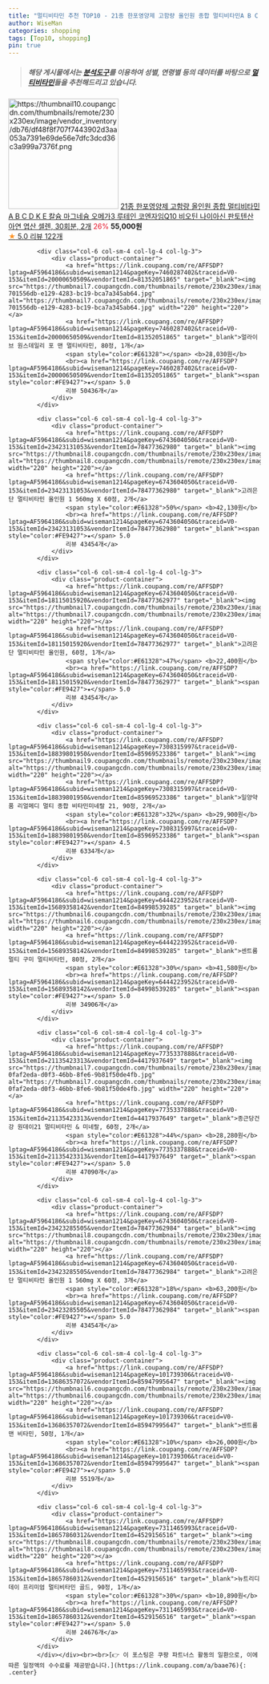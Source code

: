 ```yaml
---
title: "멀티비타민 추천 TOP10 - 21종 한포영양제 고함량 올인원 종합 멀티비타민A B C D K E 칼슘 마그네슘 오메가3 루테인 코엔자임Q10 비오틴 나이"
author: WiseMan
categories: shopping
tags: [Top10, shopping]
pin: true
---
```


> ##### 해당 게시물에서는 [**분석도구**](https://itemscout.io/)를 이용하여 **성별**, **연령별** 등의 데이터를 바탕으로 [**멀티비타민**](https://link.coupang.com/a/baae76)들을 추천해드리고 있습니다.
<div class="container"><div class="row">
            <div class="col-6 col-sm-4 col-lg-4 col-lg-3">
                <div class="product-container">
                    <a href="https://link.coupang.com/re/AFFSDP?lptag=AF5964186&subid=wiseman1214&pageKey=7748256365&traceid=V0-153&itemId=20864063783&vendorItemId=85670953635" target="_blank"><img src="https://thumbnail10.coupangcdn.com/thumbnails/remote/230x230ex/image/vendor_inventory/db76/df48f8f707f7443902d3aa053a7391e69de56e7dfc3dcd36c3a999a7376f.png" alt="https://thumbnail10.coupangcdn.com/thumbnails/remote/230x230ex/image/vendor_inventory/db76/df48f8f707f7443902d3aa053a7391e69de56e7dfc3dcd36c3a999a7376f.png" width="220" height="220"></a>
                    <a href="https://link.coupang.com/re/AFFSDP?lptag=AF5964186&subid=wiseman1214&pageKey=7748256365&traceid=V0-153&itemId=20864063783&vendorItemId=85670953635" target="_blank">21종 한포영양제 고함량 올인원 종합 멀티비타민A B C D K E 칼슘 마그네슘 오메가3 루테인 코엔자임Q10 비오틴 나이아신 판토텐산 아연 엽산 셀렌, 30회분, 2개</a>
                    <span style="color:#E61328">26%</span> <b>55,000원</b>
                    <br><a href="https://link.coupang.com/re/AFFSDP?lptag=AF5964186&subid=wiseman1214&pageKey=7748256365&traceid=V0-153&itemId=20864063783&vendorItemId=85670953635" target="_blank"><span style="color:#FE9427">★</span> 5.0
                    리뷰 122개</a>
                </div>
            </div>
            
            <div class="col-6 col-sm-4 col-lg-4 col-lg-3">
                <div class="product-container">
                    <a href="https://link.coupang.com/re/AFFSDP?lptag=AF5964186&subid=wiseman1214&pageKey=7460287402&traceid=V0-153&itemId=20000650509&vendorItemId=81352051865" target="_blank"><img src="https://thumbnail7.coupangcdn.com/thumbnails/remote/230x230ex/image/retail/images/38797201168226-701556db-e129-4283-bc19-bca7a345ab64.jpg" alt="https://thumbnail7.coupangcdn.com/thumbnails/remote/230x230ex/image/retail/images/38797201168226-701556db-e129-4283-bc19-bca7a345ab64.jpg" width="220" height="220"></a>
                    <a href="https://link.coupang.com/re/AFFSDP?lptag=AF5964186&subid=wiseman1214&pageKey=7460287402&traceid=V0-153&itemId=20000650509&vendorItemId=81352051865" target="_blank">얼라이브 원스데일리 포 맨 멀티비타민, 80정, 1개</a>
                    <span style="color:#E61328"></span> <b>28,030원</b>
                    <br><a href="https://link.coupang.com/re/AFFSDP?lptag=AF5964186&subid=wiseman1214&pageKey=7460287402&traceid=V0-153&itemId=20000650509&vendorItemId=81352051865" target="_blank"><span style="color:#FE9427">★</span> 5.0
                    리뷰 50436개</a>
                </div>
            </div>
            
            <div class="col-6 col-sm-4 col-lg-4 col-lg-3">
                <div class="product-container">
                    <a href="https://link.coupang.com/re/AFFSDP?lptag=AF5964186&subid=wiseman1214&pageKey=6743604050&traceid=V0-153&itemId=23423131053&vendorItemId=78477362980" target="_blank"><img src="https://thumbnail8.coupangcdn.com/thumbnails/remote/230x230ex/image/vendor_inventory/84ab/5f9a22e7b7eb6ff4fa0f86fb7ea79a389f0d37db2309233d1d16eca1e3de.jpg" alt="https://thumbnail8.coupangcdn.com/thumbnails/remote/230x230ex/image/vendor_inventory/84ab/5f9a22e7b7eb6ff4fa0f86fb7ea79a389f0d37db2309233d1d16eca1e3de.jpg" width="220" height="220"></a>
                    <a href="https://link.coupang.com/re/AFFSDP?lptag=AF5964186&subid=wiseman1214&pageKey=6743604050&traceid=V0-153&itemId=23423131053&vendorItemId=78477362980" target="_blank">고려은단 멀티비타민 올인원 1 560mg X 60정, 2개</a>
                    <span style="color:#E61328">50%</span> <b>42,130원</b>
                    <br><a href="https://link.coupang.com/re/AFFSDP?lptag=AF5964186&subid=wiseman1214&pageKey=6743604050&traceid=V0-153&itemId=23423131053&vendorItemId=78477362980" target="_blank"><span style="color:#FE9427">★</span> 5.0
                    리뷰 43454개</a>
                </div>
            </div>
            
            <div class="col-6 col-sm-4 col-lg-4 col-lg-3">
                <div class="product-container">
                    <a href="https://link.coupang.com/re/AFFSDP?lptag=AF5964186&subid=wiseman1214&pageKey=6743604050&traceid=V0-153&itemId=18115015920&vendorItemId=78477362977" target="_blank"><img src="https://thumbnail7.coupangcdn.com/thumbnails/remote/230x230ex/image/0820_amir_esrgan_inf80k_batch_0_max3k/9b02/f64dca8749c9cfc356ec066014ff6a8e53bdd449abee0984c7bbd05e10c8.jpg" alt="https://thumbnail7.coupangcdn.com/thumbnails/remote/230x230ex/image/0820_amir_esrgan_inf80k_batch_0_max3k/9b02/f64dca8749c9cfc356ec066014ff6a8e53bdd449abee0984c7bbd05e10c8.jpg" width="220" height="220"></a>
                    <a href="https://link.coupang.com/re/AFFSDP?lptag=AF5964186&subid=wiseman1214&pageKey=6743604050&traceid=V0-153&itemId=18115015920&vendorItemId=78477362977" target="_blank">고려은단 멀티비타민 올인원, 60정, 1개</a>
                    <span style="color:#E61328">47%</span> <b>22,400원</b>
                    <br><a href="https://link.coupang.com/re/AFFSDP?lptag=AF5964186&subid=wiseman1214&pageKey=6743604050&traceid=V0-153&itemId=18115015920&vendorItemId=78477362977" target="_blank"><span style="color:#FE9427">★</span> 5.0
                    리뷰 43454개</a>
                </div>
            </div>
            
            <div class="col-6 col-sm-4 col-lg-4 col-lg-3">
                <div class="product-container">
                    <a href="https://link.coupang.com/re/AFFSDP?lptag=AF5964186&subid=wiseman1214&pageKey=7308315997&traceid=V0-153&itemId=18839801950&vendorItemId=85969523386" target="_blank"><img src="https://thumbnail9.coupangcdn.com/thumbnails/remote/230x230ex/image/0820_amir_esrgan_inf80k_batch_1_max3k/d571/33eaaf750b958580a6c8078ed4da4b4be6e6d58901c1f4377d755db3ab5e.png" alt="https://thumbnail9.coupangcdn.com/thumbnails/remote/230x230ex/image/0820_amir_esrgan_inf80k_batch_1_max3k/d571/33eaaf750b958580a6c8078ed4da4b4be6e6d58901c1f4377d755db3ab5e.png" width="220" height="220"></a>
                    <a href="https://link.coupang.com/re/AFFSDP?lptag=AF5964186&subid=wiseman1214&pageKey=7308315997&traceid=V0-153&itemId=18839801950&vendorItemId=85969523386" target="_blank">일양약품 리얼메디 멀티 종합 비타민미네랄 21, 90정, 2개</a>
                    <span style="color:#E61328">32%</span> <b>29,900원</b>
                    <br><a href="https://link.coupang.com/re/AFFSDP?lptag=AF5964186&subid=wiseman1214&pageKey=7308315997&traceid=V0-153&itemId=18839801950&vendorItemId=85969523386" target="_blank"><span style="color:#FE9427">★</span> 4.5
                    리뷰 6334개</a>
                </div>
            </div>
            
            <div class="col-6 col-sm-4 col-lg-4 col-lg-3">
                <div class="product-container">
                    <a href="https://link.coupang.com/re/AFFSDP?lptag=AF5964186&subid=wiseman1214&pageKey=6444223952&traceid=V0-153&itemId=15689358142&vendorItemId=84998539285" target="_blank"><img src="https://thumbnail6.coupangcdn.com/thumbnails/remote/230x230ex/image/0820_amir_esrgan_inf80k_batch_0_max3k/4ce9/87adf579d6eb90e83f787e1db6dd9c516b3c1f86932b61b079c54da87007.jpg" alt="https://thumbnail6.coupangcdn.com/thumbnails/remote/230x230ex/image/0820_amir_esrgan_inf80k_batch_0_max3k/4ce9/87adf579d6eb90e83f787e1db6dd9c516b3c1f86932b61b079c54da87007.jpg" width="220" height="220"></a>
                    <a href="https://link.coupang.com/re/AFFSDP?lptag=AF5964186&subid=wiseman1214&pageKey=6444223952&traceid=V0-153&itemId=15689358142&vendorItemId=84998539285" target="_blank">센트룸 멀티 구미 멀티비타민, 80정, 2개</a>
                    <span style="color:#E61328">30%</span> <b>41,580원</b>
                    <br><a href="https://link.coupang.com/re/AFFSDP?lptag=AF5964186&subid=wiseman1214&pageKey=6444223952&traceid=V0-153&itemId=15689358142&vendorItemId=84998539285" target="_blank"><span style="color:#FE9427">★</span> 5.0
                    리뷰 34906개</a>
                </div>
            </div>
            
            <div class="col-6 col-sm-4 col-lg-4 col-lg-3">
                <div class="product-container">
                    <a href="https://link.coupang.com/re/AFFSDP?lptag=AF5964186&subid=wiseman1214&pageKey=7735337888&traceid=V0-153&itemId=21135423313&vendorItemId=4417937649" target="_blank"><img src="https://thumbnail7.coupangcdn.com/thumbnails/remote/230x230ex/image/retail/images/8344096057636789-0faf2eda-d0f3-46bb-8fe6-9b81f50de4fb.jpg" alt="https://thumbnail7.coupangcdn.com/thumbnails/remote/230x230ex/image/retail/images/8344096057636789-0faf2eda-d0f3-46bb-8fe6-9b81f50de4fb.jpg" width="220" height="220"></a>
                    <a href="https://link.coupang.com/re/AFFSDP?lptag=AF5964186&subid=wiseman1214&pageKey=7735337888&traceid=V0-153&itemId=21135423313&vendorItemId=4417937649" target="_blank">종근당건강 원데이21 멀티비타민 & 미네랄, 60정, 2개</a>
                    <span style="color:#E61328">44%</span> <b>28,280원</b>
                    <br><a href="https://link.coupang.com/re/AFFSDP?lptag=AF5964186&subid=wiseman1214&pageKey=7735337888&traceid=V0-153&itemId=21135423313&vendorItemId=4417937649" target="_blank"><span style="color:#FE9427">★</span> 5.0
                    리뷰 47090개</a>
                </div>
            </div>
            
            <div class="col-6 col-sm-4 col-lg-4 col-lg-3">
                <div class="product-container">
                    <a href="https://link.coupang.com/re/AFFSDP?lptag=AF5964186&subid=wiseman1214&pageKey=6743604050&traceid=V0-153&itemId=23423285505&vendorItemId=78477362984" target="_blank"><img src="https://thumbnail8.coupangcdn.com/thumbnails/remote/230x230ex/image/0820_amir_esrgan_inf80k_batch_0_max3k/c2c8/281c3aafc6c5a4097c823e6ec679570f1a44ff45daa46939add981018ad4.jpg" alt="https://thumbnail8.coupangcdn.com/thumbnails/remote/230x230ex/image/0820_amir_esrgan_inf80k_batch_0_max3k/c2c8/281c3aafc6c5a4097c823e6ec679570f1a44ff45daa46939add981018ad4.jpg" width="220" height="220"></a>
                    <a href="https://link.coupang.com/re/AFFSDP?lptag=AF5964186&subid=wiseman1214&pageKey=6743604050&traceid=V0-153&itemId=23423285505&vendorItemId=78477362984" target="_blank">고려은단 멀티비타민 올인원 1 560mg X 60정, 3개</a>
                    <span style="color:#E61328">18%</span> <b>63,200원</b>
                    <br><a href="https://link.coupang.com/re/AFFSDP?lptag=AF5964186&subid=wiseman1214&pageKey=6743604050&traceid=V0-153&itemId=23423285505&vendorItemId=78477362984" target="_blank"><span style="color:#FE9427">★</span> 5.0
                    리뷰 43454개</a>
                </div>
            </div>
            
            <div class="col-6 col-sm-4 col-lg-4 col-lg-3">
                <div class="product-container">
                    <a href="https://link.coupang.com/re/AFFSDP?lptag=AF5964186&subid=wiseman1214&pageKey=101739306&traceid=V0-153&itemId=13686357072&vendorItemId=85947995647" target="_blank"><img src="https://thumbnail6.coupangcdn.com/thumbnails/remote/230x230ex/image/0820_amir_esrgan_inf80k_batch_0_max3k/220b/b905093dbb33eef480fd22f325aa3eda0b766d0b184a52cde8d71328b777.jpg" alt="https://thumbnail6.coupangcdn.com/thumbnails/remote/230x230ex/image/0820_amir_esrgan_inf80k_batch_0_max3k/220b/b905093dbb33eef480fd22f325aa3eda0b766d0b184a52cde8d71328b777.jpg" width="220" height="220"></a>
                    <a href="https://link.coupang.com/re/AFFSDP?lptag=AF5964186&subid=wiseman1214&pageKey=101739306&traceid=V0-153&itemId=13686357072&vendorItemId=85947995647" target="_blank">센트룸 맨 비타민, 50정, 1개</a>
                    <span style="color:#E61328">10%</span> <b>26,000원</b>
                    <br><a href="https://link.coupang.com/re/AFFSDP?lptag=AF5964186&subid=wiseman1214&pageKey=101739306&traceid=V0-153&itemId=13686357072&vendorItemId=85947995647" target="_blank"><span style="color:#FE9427">★</span> 5.0
                    리뷰 5519개</a>
                </div>
            </div>
            
            <div class="col-6 col-sm-4 col-lg-4 col-lg-3">
                <div class="product-container">
                    <a href="https://link.coupang.com/re/AFFSDP?lptag=AF5964186&subid=wiseman1214&pageKey=7311465993&traceid=V0-153&itemId=18657860312&vendorItemId=4529156516" target="_blank"><img src="https://thumbnail8.coupangcdn.com/thumbnails/remote/230x230ex/image/0820_amir_esrgan_inf80k_batch_0_max3k/7c6a/9e926e57291292d6f9f4652dd511617524a51c962b633f20ef094bbfab70.jpg" alt="https://thumbnail8.coupangcdn.com/thumbnails/remote/230x230ex/image/0820_amir_esrgan_inf80k_batch_0_max3k/7c6a/9e926e57291292d6f9f4652dd511617524a51c962b633f20ef094bbfab70.jpg" width="220" height="220"></a>
                    <a href="https://link.coupang.com/re/AFFSDP?lptag=AF5964186&subid=wiseman1214&pageKey=7311465993&traceid=V0-153&itemId=18657860312&vendorItemId=4529156516" target="_blank">뉴트리디데이 프리미엄 멀티비타민 골드, 90정, 1개</a>
                    <span style="color:#E61328">30%</span> <b>10,890원</b>
                    <br><a href="https://link.coupang.com/re/AFFSDP?lptag=AF5964186&subid=wiseman1214&pageKey=7311465993&traceid=V0-153&itemId=18657860312&vendorItemId=4529156516" target="_blank"><span style="color:#FE9427">★</span> 5.0
                    리뷰 24676개</a>
                </div>
            </div>
            </div></div><br><br>[👉 이 포스팅은 쿠팡 파트너스 활동의 일환으로, 이에 따른 일정액의 수수료를 제공받습니다.](https://link.coupang.com/a/baae76){: .center}